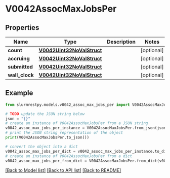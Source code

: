 # V0042AssocMaxJobsPer


## Properties

Name | Type | Description | Notes
------------ | ------------- | ------------- | -------------
**count** | [**V0042Uint32NoValStruct**](V0042Uint32NoValStruct.md) |  | [optional]
**accruing** | [**V0042Uint32NoValStruct**](V0042Uint32NoValStruct.md) |  | [optional]
**submitted** | [**V0042Uint32NoValStruct**](V0042Uint32NoValStruct.md) |  | [optional]
**wall_clock** | [**V0042Uint32NoValStruct**](V0042Uint32NoValStruct.md) |  | [optional]

## Example

```python
from slurmrestpy.models.v0042_assoc_max_jobs_per import V0042AssocMaxJobsPer

# TODO update the JSON string below
json = "{}"
# create an instance of V0042AssocMaxJobsPer from a JSON string
v0042_assoc_max_jobs_per_instance = V0042AssocMaxJobsPer.from_json(json)
# print the JSON string representation of the object
print(V0042AssocMaxJobsPer.to_json())

# convert the object into a dict
v0042_assoc_max_jobs_per_dict = v0042_assoc_max_jobs_per_instance.to_dict()
# create an instance of V0042AssocMaxJobsPer from a dict
v0042_assoc_max_jobs_per_from_dict = V0042AssocMaxJobsPer.from_dict(v0042_assoc_max_jobs_per_dict)
```
[[Back to Model list]](../README.md#documentation-for-models) [[Back to API list]](../README.md#documentation-for-api-endpoints) [[Back to README]](../README.md)


